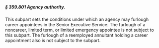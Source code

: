 ##### § 359.801 Agency authority. #####

This subpart sets the conditions under which an agency may furlough career appointees in the Senior Executive Service. The furlough of a noncareer, limited term, or limited emergency appointee is not subject to this subpart. The furlough of a reemployed annuitant holding a career appointment also is not subject to the subpart.